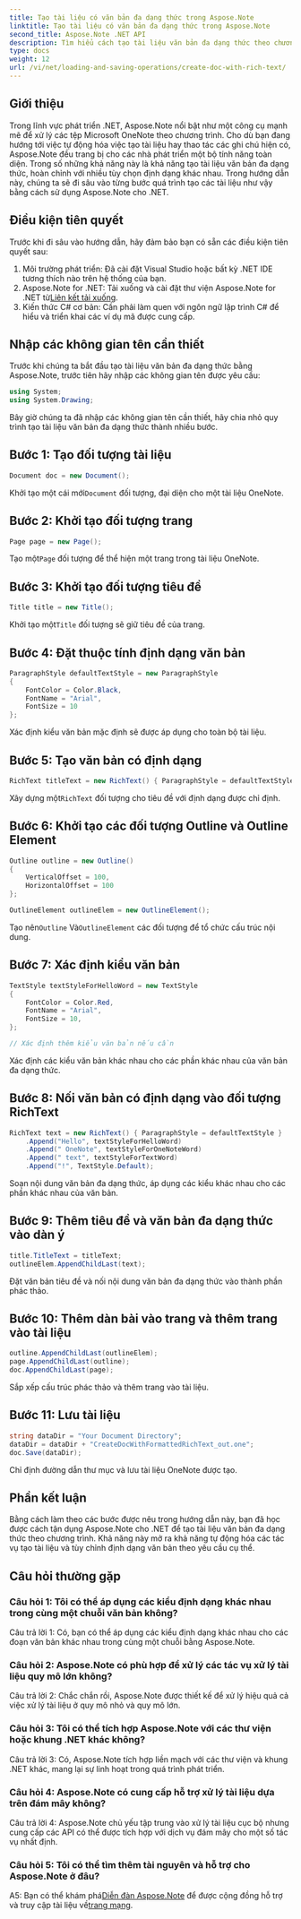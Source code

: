 ```yaml
---
title: Tạo tài liệu có văn bản đa dạng thức trong Aspose.Note
linktitle: Tạo tài liệu có văn bản đa dạng thức trong Aspose.Note
second_title: Aspose.Note .NET API
description: Tìm hiểu cách tạo tài liệu văn bản đa dạng thức theo chương trình bằng Aspose.Note for .NET. Hướng dẫn từng bước với các ví dụ về mã.
type: docs
weight: 12
url: /vi/net/loading-and-saving-operations/create-doc-with-rich-text/
---
```

## Giới thiệu

Trong lĩnh vực phát triển .NET, Aspose.Note nổi bật như một công cụ mạnh mẽ để xử lý các tệp Microsoft OneNote theo chương trình. Cho dù bạn đang hướng tới việc tự động hóa việc tạo tài liệu hay thao tác các ghi chú hiện có, Aspose.Note đều trang bị cho các nhà phát triển một bộ tính năng toàn diện. Trong số những khả năng này là khả năng tạo tài liệu văn bản đa dạng thức, hoàn chỉnh với nhiều tùy chọn định dạng khác nhau. Trong hướng dẫn này, chúng ta sẽ đi sâu vào từng bước quá trình tạo các tài liệu như vậy bằng cách sử dụng Aspose.Note cho .NET.

## Điều kiện tiên quyết

Trước khi đi sâu vào hướng dẫn, hãy đảm bảo bạn có sẵn các điều kiện tiên quyết sau:

1. Môi trường phát triển: Đã cài đặt Visual Studio hoặc bất kỳ .NET IDE tương thích nào trên hệ thống của bạn.
2.  Aspose.Note for .NET: Tải xuống và cài đặt thư viện Aspose.Note for .NET từ[Liên kết tải xuống](https://releases.aspose.com/note/net/).
3. Kiến thức C# cơ bản: Cần phải làm quen với ngôn ngữ lập trình C# để hiểu và triển khai các ví dụ mã được cung cấp.

## Nhập các không gian tên cần thiết

Trước khi chúng ta bắt đầu tạo tài liệu văn bản đa dạng thức bằng Aspose.Note, trước tiên hãy nhập các không gian tên được yêu cầu:

```csharp
using System;
using System.Drawing;
```

Bây giờ chúng ta đã nhập các không gian tên cần thiết, hãy chia nhỏ quy trình tạo tài liệu văn bản đa dạng thức thành nhiều bước.

## Bước 1: Tạo đối tượng tài liệu

```csharp
Document doc = new Document();
```

 Khởi tạo một cái mới`Document` đối tượng, đại diện cho một tài liệu OneNote.

## Bước 2: Khởi tạo đối tượng trang

```csharp
Page page = new Page();
```

 Tạo một`Page` đối tượng để thể hiện một trang trong tài liệu OneNote.

## Bước 3: Khởi tạo đối tượng tiêu đề

```csharp
Title title = new Title();
```

 Khởi tạo một`Title` đối tượng sẽ giữ tiêu đề của trang.

## Bước 4: Đặt thuộc tính định dạng văn bản

```csharp
ParagraphStyle defaultTextStyle = new ParagraphStyle
{
    FontColor = Color.Black,
    FontName = "Arial",
    FontSize = 10
};
```

Xác định kiểu văn bản mặc định sẽ được áp dụng cho toàn bộ tài liệu.

## Bước 5: Tạo văn bản có định dạng

```csharp
RichText titleText = new RichText() { ParagraphStyle = defaultTextStyle }.Append("Title!");
```

 Xây dựng một`RichText` đối tượng cho tiêu đề với định dạng được chỉ định.

## Bước 6: Khởi tạo các đối tượng Outline và Outline Element

```csharp
Outline outline = new Outline()
{
    VerticalOffset = 100,
    HorizontalOffset = 100
};

OutlineElement outlineElem = new OutlineElement();
```

 Tạo nên`Outline` Và`OutlineElement` các đối tượng để tổ chức cấu trúc nội dung.

## Bước 7: Xác định kiểu văn bản

```csharp
TextStyle textStyleForHelloWord = new TextStyle
{
    FontColor = Color.Red,
    FontName = "Arial",
    FontSize = 10,
};

// Xác định thêm kiểu văn bản nếu cần
```

Xác định các kiểu văn bản khác nhau cho các phần khác nhau của văn bản đa dạng thức.

## Bước 8: Nối văn bản có định dạng vào đối tượng RichText

```csharp
RichText text = new RichText() { ParagraphStyle = defaultTextStyle }
    .Append("Hello", textStyleForHelloWord)
    .Append(" OneNote", textStyleForOneNoteWord)
    .Append(" text", textStyleForTextWord)
    .Append("!", TextStyle.Default);
```

Soạn nội dung văn bản đa dạng thức, áp dụng các kiểu khác nhau cho các phần khác nhau của văn bản.

## Bước 9: Thêm tiêu đề và văn bản đa dạng thức vào dàn ý

```csharp
title.TitleText = titleText;
outlineElem.AppendChildLast(text);
```

Đặt văn bản tiêu đề và nối nội dung văn bản đa dạng thức vào thành phần phác thảo.

## Bước 10: Thêm dàn bài vào trang và thêm trang vào tài liệu

```csharp
outline.AppendChildLast(outlineElem);
page.AppendChildLast(outline);
doc.AppendChildLast(page);
```

Sắp xếp cấu trúc phác thảo và thêm trang vào tài liệu.

## Bước 11: Lưu tài liệu

```csharp
string dataDir = "Your Document Directory";
dataDir = dataDir + "CreateDocWithFormattedRichText_out.one";
doc.Save(dataDir);
```

Chỉ định đường dẫn thư mục và lưu tài liệu OneNote được tạo.

## Phần kết luận

Bằng cách làm theo các bước được nêu trong hướng dẫn này, bạn đã học được cách tận dụng Aspose.Note cho .NET để tạo tài liệu văn bản đa dạng thức theo chương trình. Khả năng này mở ra khả năng tự động hóa các tác vụ tạo tài liệu và tùy chỉnh định dạng văn bản theo yêu cầu cụ thể.

## Câu hỏi thường gặp

### Câu hỏi 1: Tôi có thể áp dụng các kiểu định dạng khác nhau trong cùng một chuỗi văn bản không?

Câu trả lời 1: Có, bạn có thể áp dụng các kiểu định dạng khác nhau cho các đoạn văn bản khác nhau trong cùng một chuỗi bằng Aspose.Note.

### Câu hỏi 2: Aspose.Note có phù hợp để xử lý các tác vụ xử lý tài liệu quy mô lớn không?

Câu trả lời 2: Chắc chắn rồi, Aspose.Note được thiết kế để xử lý hiệu quả cả việc xử lý tài liệu ở quy mô nhỏ và quy mô lớn.

### Câu hỏi 3: Tôi có thể tích hợp Aspose.Note với các thư viện hoặc khung .NET khác không?

Câu trả lời 3: Có, Aspose.Note tích hợp liền mạch với các thư viện và khung .NET khác, mang lại sự linh hoạt trong quá trình phát triển.

### Câu hỏi 4: Aspose.Note có cung cấp hỗ trợ xử lý tài liệu dựa trên đám mây không?

Câu trả lời 4: Aspose.Note chủ yếu tập trung vào xử lý tài liệu cục bộ nhưng cung cấp các API có thể được tích hợp với dịch vụ đám mây cho một số tác vụ nhất định.

### Câu hỏi 5: Tôi có thể tìm thêm tài nguyên và hỗ trợ cho Aspose.Note ở đâu?

 A5: Bạn có thể khám phá[Diễn đàn Aspose.Note](https://forum.aspose.com/c/note/28) để được cộng đồng hỗ trợ và truy cập tài liệu về[trang mạng](https://reference.aspose.com/note/net/).